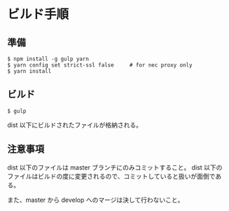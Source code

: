 ビルド手順
==========

準備
-----

    $ npm install -g gulp yarn
    $ yarn config set strict-ssl false     # for nec proxy only
    $ yarn install

ビルド
------

    $ gulp

dist 以下にビルドされたファイルが格納される。

注意事項
--------

dist 以下のファイルは master ブランチにのみコミットすること。
dist 以下のファイルはビルドの度に変更されるので、コミットしていると扱いが面倒である。

また、master から develop へのマージは決して行わないこと。

